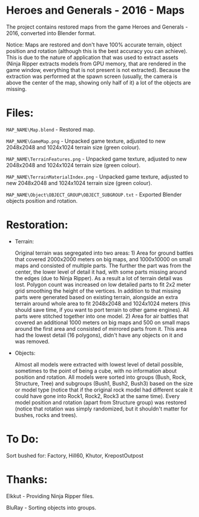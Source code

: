 # Heroes and Generals - 2016 - Maps
The project contains restored maps from the game Heroes and Generals - 2016, converted into Blender format.

Notice: Maps are restored and don't have 100% accurate terrain, object position and rotation (although this is the best accuracy you can achieve). This is due to the nature of application that was used to extract assets (Ninja Ripper extracts models from GPU memory, that are rendered in the game window, everything that is not present is not extracted). Because the extraction was performed at the spawn screen (usually, the camera is above the center of the map, showing only half of it) a lot of the objects are missing.

# Files:
`MAP_NAME\Map.blend` - Restored map.

`MAP_NAME\GameMap.png` - Unpacked game texture, adjusted to new 2048x2048 and 1024x1024 terrain size (green colour).

`MAP_NAME\TerrainFeatures.png` - Unpacked game texture, adjusted to new 2048x2048 and 1024x1024 terrain size (green colour).

`MAP_NAME\TerrainMaterialIndex.png` - Unpacked game texture, adjusted to new 2048x2048 and 1024x1024 terrain size (green colour).

`MAP_NAME\Object\OBJECT_GROUP\OBJECT_SUBGROUP.txt` - Exported Blender objects position and rotation.

# Restoration:
- Terrain:

  Original terrain was segregated into two areas: 1) Area for ground battles that covered 2000x2000 meters on big maps, and 1000x10000 on small maps and consisted of multiple parts. The further the part was from the center, the lower level of detail it had, with some parts missing around the edges (due to Ninja Ripper). As a result a lot of terrain detail was lost. Polygon count was increased on low detailed parts to fit 2x2 meter grid smoothing the height of the vertices. In addition to that missing parts were generated based on existing terrain, alongside an extra terrain around whole area to fit 2048x2048 and 1024x1024 meters (this should save time, if you want to port terrain to other game engines). All parts were stitched together into one model. 2) Area for air battles that covered an additional 1000 meters on big maps and 500 on small maps around the first area and consisted of mirrored parts from it. This area had the lowest detail (16 polygons), didn't have any objects on it and was removed.

- Objects:

  Almost all models were extracted with lowest level of detail possible, sometimes to the point of being a cube, with no information about position and rotation. All models were sorted into groups (Bush, Rock, Structure, Tree) and subgroups (Bush1, Bush2, Bush3) based on the size or model type (notice that if the original rock model had different scale it could have gone into Rock1, Rock2, Rock3 at the same time). Every model position and rotation (apart from Structure group) was restored (notice that rotation was simply randomized, but it shouldn't matter for bushes, rocks and trees).

# To Do:
Sort bushed for: Factory, Hill60, Khutor, KrepostOutpost

# Thanks:
Elkkut - Providing Ninja Ripper files.

BluRay - Sorting objects into groups.
